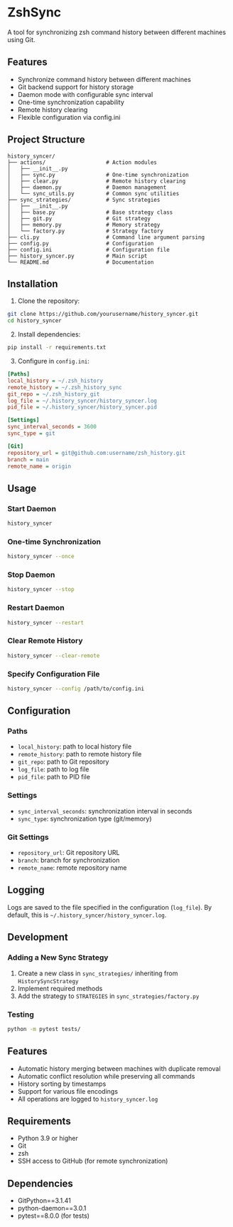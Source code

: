 # ZshSync

A tool for synchronizing zsh command history between different machines using Git.

## Features

- Synchronize command history between different machines
- Git backend support for history storage
- Daemon mode with configurable sync interval
- One-time synchronization capability
- Remote history clearing
- Flexible configuration via config.ini

## Project Structure

```
history_syncer/
├── actions/                   # Action modules
│   ├── __init__.py            
│   ├── sync.py                # One-time synchronization
│   ├── clear.py               # Remote history clearing
│   ├── daemon.py              # Daemon management
│   └── sync_utils.py          # Common sync utilities
├── sync_strategies/           # Sync strategies
│   ├── __init__.py
│   ├── base.py                # Base strategy class
│   ├── git.py                 # Git strategy
│   ├── memory.py              # Memory strategy
│   └── factory.py             # Strategy factory
├── cli.py                     # Command line argument parsing
├── config.py                  # Configuration
├── config.ini                 # Configuration file
├── history_syncer.py          # Main script
└── README.md                  # Documentation
```

## Installation

1. Clone the repository:
```bash
git clone https://github.com/yourusername/history_syncer.git
cd history_syncer
```

2. Install dependencies:
```bash
pip install -r requirements.txt
```

3. Configure in `config.ini`:
```ini
[Paths]
local_history = ~/.zsh_history
remote_history = ~/.zsh_history_sync
git_repo = ~/.zsh_history_git
log_file = ~/.history_syncer/history_syncer.log
pid_file = ~/.history_syncer/history_syncer.pid

[Settings]
sync_interval_seconds = 3600
sync_type = git

[Git]
repository_url = git@github.com:username/zsh_history.git
branch = main
remote_name = origin
```

## Usage

### Start Daemon

```bash
history_syncer
```

### One-time Synchronization

```bash
history_syncer --once
```

### Stop Daemon

```bash
history_syncer --stop
```

### Restart Daemon

```bash
history_syncer --restart
```

### Clear Remote History

```bash
history_syncer --clear-remote
```

### Specify Configuration File

```bash
history_syncer --config /path/to/config.ini
```

## Configuration

### Paths

- `local_history`: path to local history file
- `remote_history`: path to remote history file
- `git_repo`: path to Git repository
- `log_file`: path to log file
- `pid_file`: path to PID file

### Settings

- `sync_interval_seconds`: synchronization interval in seconds
- `sync_type`: synchronization type (git/memory)

### Git Settings

- `repository_url`: Git repository URL
- `branch`: branch for synchronization
- `remote_name`: remote repository name

## Logging

Logs are saved to the file specified in the configuration (`log_file`). By default, this is `~/.history_syncer/history_syncer.log`.

## Development

### Adding a New Sync Strategy

1. Create a new class in `sync_strategies/` inheriting from `HistorySyncStrategy`
2. Implement required methods
3. Add the strategy to `STRATEGIES` in `sync_strategies/factory.py`

### Testing

```bash
python -m pytest tests/
```

## Features

- Automatic history merging between machines with duplicate removal
- Automatic conflict resolution while preserving all commands
- History sorting by timestamps
- Support for various file encodings
- All operations are logged to `history_syncer.log`

## Requirements

- Python 3.9 or higher
- Git
- zsh
- SSH access to GitHub (for remote synchronization)

## Dependencies

- GitPython==3.1.41
- python-daemon==3.0.1
- pytest==8.0.0 (for tests)
